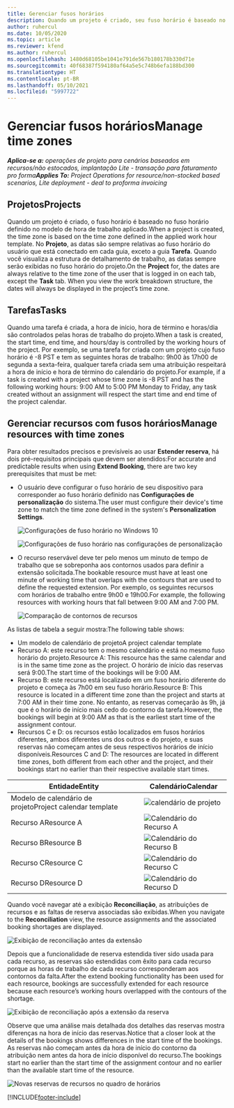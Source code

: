 ```yaml
---
title: Gerenciar fusos horários
description: Quando um projeto é criado, seu fuso horário é baseado no fuso horário definido no modelo de hora de trabalho aplicado.
author: ruhercul
ms.date: 10/05/2020
ms.topic: article
ms.reviewer: kfend
ms.author: ruhercul
ms.openlocfilehash: 1480d68105be1041e791de567b180178b330d71e
ms.sourcegitcommit: 40f68387f594180af64a5e5c748b6efa188bd300
ms.translationtype: HT
ms.contentlocale: pt-BR
ms.lasthandoff: 05/10/2021
ms.locfileid: "5997722"
---
```

# <a name="manage-time-zones"></a><span data-ttu-id="1306c-103">Gerenciar fusos horários</span><span class="sxs-lookup"><span data-stu-id="1306c-103">Manage time zones</span></span>

<span data-ttu-id="1306c-104">_**Aplica-se a:** operações de projeto para cenários baseados em recursos/não estocados, implantação Lite - transação para faturamento pro forma_</span><span class="sxs-lookup"><span data-stu-id="1306c-104">_**Applies To:** Project Operations for resource/non-stocked based scenarios, Lite deployment - deal to proforma invoicing_</span></span>


## <a name="projects"></a><span data-ttu-id="1306c-105">Projetos</span><span class="sxs-lookup"><span data-stu-id="1306c-105">Projects</span></span>

<span data-ttu-id="1306c-106">Quando um projeto é criado, o fuso horário é baseado no fuso horário definido no modelo de hora de trabalho aplicado.</span><span class="sxs-lookup"><span data-stu-id="1306c-106">When a project is created, the time zone is based on the time zone defined in the applied work hour template.</span></span> <span data-ttu-id="1306c-107">No **Projeto**, as datas são sempre relativas ao fuso horário do usuário que está conectado em cada guia, exceto a guia **Tarefa**. Quando você visualiza a estrutura de detalhamento de trabalho, as datas sempre serão exibidas no fuso horário do projeto.</span><span class="sxs-lookup"><span data-stu-id="1306c-107">On the **Project** for, the dates are always relative to the time zone of the user that is logged in on each tab, except the **Task** tab. When you view the work breakdown structure, the dates will always be displayed in the project’s time zone.</span></span>

## <a name="tasks"></a><span data-ttu-id="1306c-108">Tarefas</span><span class="sxs-lookup"><span data-stu-id="1306c-108">Tasks</span></span>

<span data-ttu-id="1306c-109">Quando uma tarefa é criada, a hora de início, hora de término e horas/dia são controlados pelas horas de trabalho do projeto.</span><span class="sxs-lookup"><span data-stu-id="1306c-109">When a task is created, the start time, end time, and hours/day is controlled by the working hours of the project.</span></span> <span data-ttu-id="1306c-110">Por exemplo, se uma tarefa for criada com um projeto cujo fuso horário é -8 PST e tem as seguintes horas de trabalho: 9h00 às 17h00 de segunda a sexta-feira, qualquer tarefa criada sem uma atribuição respeitará a hora de início e hora de término do calendário do projeto.</span><span class="sxs-lookup"><span data-stu-id="1306c-110">For example, if a task is created with a project whose time zone is -8 PST and has the following working hours: 9:00 AM to 5:00 PM Monday to Friday, any task created without an assignment will respect the start time and end time of the project calendar.</span></span>

## <a name="manage-resources-with-time-zones"></a><span data-ttu-id="1306c-111">Gerenciar recursos com fusos horários</span><span class="sxs-lookup"><span data-stu-id="1306c-111">Manage resources with time zones</span></span>

<span data-ttu-id="1306c-112">Para obter resultados precisos e previsíveis ao usar **Estender reserva**, há dois pré-requisitos principais que devem ser atendidos:</span><span class="sxs-lookup"><span data-stu-id="1306c-112">For accurate and predictable results when using **Extend Booking**, there are two key prerequisites that must be met:</span></span>  

- <span data-ttu-id="1306c-113">O usuário deve configurar o fuso horário de seu dispositivo para corresponder ao fuso horário definido nas **Configurações de personalização** do sistema.</span><span class="sxs-lookup"><span data-stu-id="1306c-113">The user must configure their device's time zone to match the time zone defined in the system's **Personalization Settings**.</span></span>
 
  ![Configurações de fuso horário no Windows 10](media/reconcile-assignments-03.png)

  ![Configurações de fuso horário nas configurações de personalização](media/reconcile-assignments-04.png)
 
- <span data-ttu-id="1306c-116">O recurso reservável deve ter pelo menos um minuto de tempo de trabalho que se sobreponha aos contornos usados para definir a extensão solicitada.</span><span class="sxs-lookup"><span data-stu-id="1306c-116">The bookable resource must have at least one minute of working time that overlaps with the contours that are used to define the requested extension.</span></span> <span data-ttu-id="1306c-117">Por exemplo, os seguintes recursos com horários de trabalho entre 9h00 e 19h00.</span><span class="sxs-lookup"><span data-stu-id="1306c-117">For example, the following resources with working hours that fall between 9:00 AM and 7:00 PM.</span></span> 

  ![Comparação de contornos de recursos](media/reconcile-assignments-05.png)

<span data-ttu-id="1306c-119">As listas de tabela a seguir mostra:</span><span class="sxs-lookup"><span data-stu-id="1306c-119">The following table shows:</span></span>

- <span data-ttu-id="1306c-120">Um modelo de calendário de projeto</span><span class="sxs-lookup"><span data-stu-id="1306c-120">A project calendar template</span></span>
- <span data-ttu-id="1306c-121">Recurso A: este recurso tem o mesmo calendário e está no mesmo fuso horário do projeto.</span><span class="sxs-lookup"><span data-stu-id="1306c-121">Resource A: This resource has the same calendar and is in the same time zone as the project.</span></span> <span data-ttu-id="1306c-122">O horário de início das reservas será 9:00.</span><span class="sxs-lookup"><span data-stu-id="1306c-122">The start time of the bookings will be 9:00 AM.</span></span>
- <span data-ttu-id="1306c-123">Recurso B: este recurso está localizado em um fuso horário diferente do projeto e começa às 7h00 em seu fuso horário.</span><span class="sxs-lookup"><span data-stu-id="1306c-123">Resource B: This resource is located in a different time zone than the project and starts at 7:00 AM in their time zone.</span></span> <span data-ttu-id="1306c-124">No entanto, as reservas começarão às 9h, já que é o horário de início mais cedo do contorno da tarefa.</span><span class="sxs-lookup"><span data-stu-id="1306c-124">However, the bookings will begin at 9:00 AM as that is the earliest start time of the assignment contour.</span></span>
- <span data-ttu-id="1306c-125">Recursos C e D: os recursos estão localizados em fusos horários diferentes, ambos diferentes uns dos outros e do projeto, e suas reservas não começam antes de seus respectivos horários de início disponíveis.</span><span class="sxs-lookup"><span data-stu-id="1306c-125">Resources C and D: The resources are located in different time zones, both different from each other and the project, and their bookings start no earlier than their respective available start times.</span></span>

|<span data-ttu-id="1306c-126">Entidade</span><span class="sxs-lookup"><span data-stu-id="1306c-126">Entity</span></span>  |<span data-ttu-id="1306c-127">Calendário</span><span class="sxs-lookup"><span data-stu-id="1306c-127">Calendar</span></span>  |
|-|-|
|<span data-ttu-id="1306c-128">Modelo de calendário de projeto</span><span class="sxs-lookup"><span data-stu-id="1306c-128">Project calendar template</span></span>   | ![calendário de projeto](media/reconcile-assignments-06.png) |
|<span data-ttu-id="1306c-130">Recurso A</span><span class="sxs-lookup"><span data-stu-id="1306c-130">Resource A</span></span>  | ![Calendário do Recurso A](media/reconcile-assignments-06.png) |
|<span data-ttu-id="1306c-132">Recurso B</span><span class="sxs-lookup"><span data-stu-id="1306c-132">Resource B</span></span>  |  ![Calendário do Recurso B](media/reconcile-assignments-07.png) |
|<span data-ttu-id="1306c-134">Recurso C</span><span class="sxs-lookup"><span data-stu-id="1306c-134">Resource C</span></span>  |  ![Calendário do Recurso C](media/reconcile-assignments-08.png) |
|<span data-ttu-id="1306c-136">Recurso D</span><span class="sxs-lookup"><span data-stu-id="1306c-136">Resource D</span></span>  | ![Calendário do Recurso D](media/reconcile-assignments-09.png)  |
 
<span data-ttu-id="1306c-138">Quando você navegar até a exibição **Reconciliação**, as atribuições de recursos e as faltas de reserva associadas são exibidas.</span><span class="sxs-lookup"><span data-stu-id="1306c-138">When you navigate to the **Reconciliation** view, the resource assignments and the associated booking shortages are displayed.</span></span>

![Exibição de reconciliação antes da extensão](media/reconcile-assignments-10.png)

<span data-ttu-id="1306c-140">Depois que a funcionalidade de reserva estendida tiver sido usada para cada recurso, as reservas são estendidas com êxito para cada recurso porque as horas de trabalho de cada recurso corresponderam aos contornos da falta.</span><span class="sxs-lookup"><span data-stu-id="1306c-140">After the extend booking functionality has been used for each resource, bookings are successfully extended for each resource because each resource’s working hours overlapped with the contours of the shortage.</span></span>

![Exibição de reconciliação após a extensão da reserva](media/reconcile-assignments-11.png) 

<span data-ttu-id="1306c-142">Observe que uma análise mais detalhada dos detalhes das reservas mostra diferenças na hora de início das reservas.</span><span class="sxs-lookup"><span data-stu-id="1306c-142">Notice that a closer look at the details of the bookings shows differences in the start time of the bookings.</span></span> <span data-ttu-id="1306c-143">As reservas não começam antes da hora de início do contorno da atribuição nem antes da hora de início disponível do recurso.</span><span class="sxs-lookup"><span data-stu-id="1306c-143">The bookings start no earlier than the start time of the assignment contour and no earlier than the available start time of the resource.</span></span>

![Novas reservas de recursos no quadro de horários](media/reconcile-assignments-12.png)


[!INCLUDE[footer-include](../includes/footer-banner.md)]